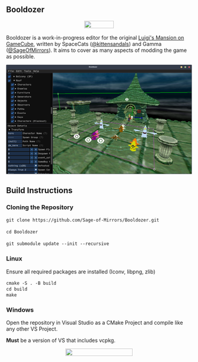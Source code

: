 ## Booldozer
<p align="center">
<img src=https://raw.githubusercontent.com/Sage-of-Mirrors/Booldozer/main/res/img/logo.png width="40%" height="40%" ></img>
</p>

Booldozer is a work-in-progress editor for the original [Luigi's Mansion on GameCube](https://en.wikipedia.org/wiki/Luigi%27s_Mansion), written by SpaceCats ([@kittensandals](https://twitter.com/kittensandals)) and Gamma ([@SageOfMirrors](https://twitter.com/SageOfMirrors)). It aims to cover as many aspects of modding the game as possible.

![screenshot](preview.png)

## Build Instructions

### Cloning the Repository

```
git clone https://github.com/Sage-of-Mirrors/Booldozer.git

cd Booldozer

git submodule update --init --recursive
```

### Linux

Ensure all required packages are installed (Iconv, libpng, zlib)

```
cmake -S . -B build
cd build
make
```

### Windows

Open the repository in Visual Studio as a CMake Project and compile like any other VS Project.

**Must** be a version of VS that includes vcpkg.

<p align="center">
<img src=https://raw.githubusercontent.com/Sage-of-Mirrors/Booldozer/main/res/img/about.png width="60%" height="60%"></img>
</p>
